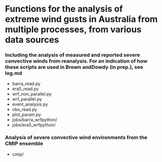 # Functions for the analysis of extreme wind gusts in Australia from multiple processes, from various data sources

### Including the analysis of measured and reported severe convective winds from reanalysis. For an indication of how these scripts are used in Brown andDowdy (in prep.), see log.md
 
*  barra_read.py 
* era5_read.py 	
* wrf_non_parallel.py
* wrf_parallel.py
* event_analysis.py
* obs_read.py
* plot_param.py
* jobs/barra_wrfpython/
* jobs/era5_wrfpython/
	
### Analysis of severe convective wind environments from the CMIP ensemble
* cmip/
        
